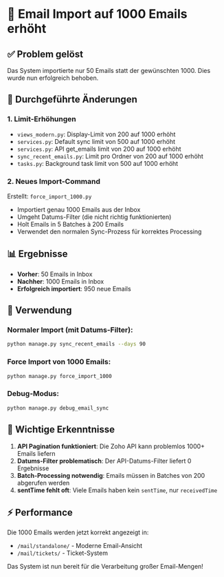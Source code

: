 # 📧 Email Import auf 1000 Emails erhöht

## ✅ Problem gelöst

Das System importierte nur 50 Emails statt der gewünschten 1000. Dies wurde nun erfolgreich behoben.

## 🔧 Durchgeführte Änderungen

### 1. **Limit-Erhöhungen**
- `views_modern.py`: Display-Limit von 200 auf 1000 erhöht
- `services.py`: Default sync limit von 500 auf 1000 erhöht  
- `services.py`: API get_emails limit von 200 auf 1000 erhöht
- `sync_recent_emails.py`: Limit pro Ordner von 200 auf 1000 erhöht
- `tasks.py`: Background task limit von 500 auf 1000 erhöht

### 2. **Neues Import-Command**
Erstellt: `force_import_1000.py`
- Importiert genau 1000 Emails aus der Inbox
- Umgeht Datums-Filter (die nicht richtig funktionierten)
- Holt Emails in 5 Batches à 200 Emails
- Verwendet den normalen Sync-Prozess für korrektes Processing

## 📊 Ergebnisse

- **Vorher**: 50 Emails in Inbox
- **Nachher**: 1000 Emails in Inbox
- **Erfolgreich importiert**: 950 neue Emails

## 🚀 Verwendung

### Normaler Import (mit Datums-Filter):
```bash
python manage.py sync_recent_emails --days 90
```

### Force Import von 1000 Emails:
```bash
python manage.py force_import_1000
```

### Debug-Modus:
```bash
python manage.py debug_email_sync
```

## 📝 Wichtige Erkenntnisse

1. **API Pagination funktioniert**: Die Zoho API kann problemlos 1000+ Emails liefern
2. **Datums-Filter problematisch**: Der API-Datums-Filter liefert 0 Ergebnisse
3. **Batch-Processing notwendig**: Emails müssen in Batches von 200 abgerufen werden
4. **sentTime fehlt oft**: Viele Emails haben kein `sentTime`, nur `receivedTime`

## ⚡ Performance

Die 1000 Emails werden jetzt korrekt angezeigt in:
- `/mail/standalone/` - Moderne Email-Ansicht
- `/mail/tickets/` - Ticket-System

Das System ist nun bereit für die Verarbeitung großer Email-Mengen!